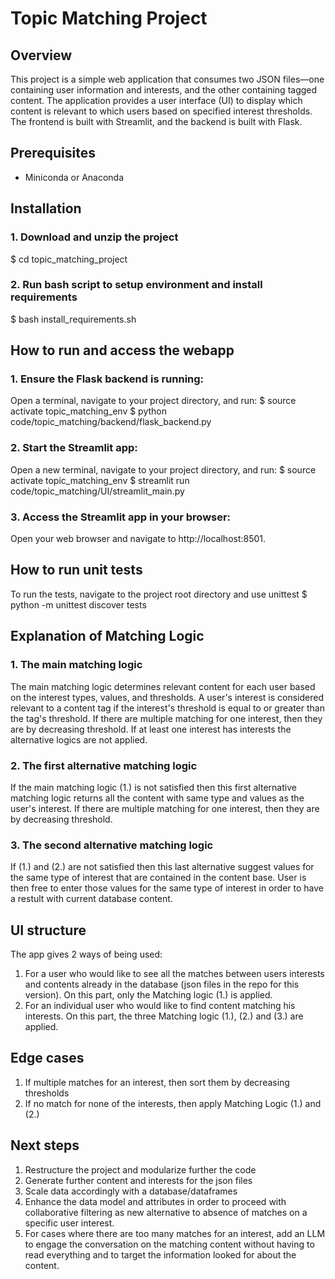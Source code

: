 # Topic Matching Project

## Overview

This project is a simple web application that consumes two JSON files—one containing user information and interests, and the other containing tagged content. The application provides a user interface (UI) to display which content is relevant to which users based on specified interest thresholds. The frontend is built with Streamlit, and the backend is built with Flask.

## Prerequisites

- Miniconda or Anaconda

## Installation

### 1. Download and unzip the project
$ cd topic_matching_project

### 2. Run bash script to setup environment and install requirements
$ bash install_requirements.sh


## How to run and access the webapp

### 1. Ensure the Flask backend is running:
Open a terminal, navigate to your project directory, and run:
$ source activate topic_matching_env
$ python code/topic_matching/backend/flask_backend.py   

### 2. Start the Streamlit app:
Open a new terminal, navigate to your project directory, and run:
$ source activate topic_matching_env
$ streamlit run code/topic_matching/UI/streamlit_main.py

### 3. Access the Streamlit app in your browser:
Open your web browser and navigate to http://localhost:8501.

## How to run unit tests

To run the tests, navigate to the project root directory and use unittest
$ python -m unittest discover tests


## Explanation of Matching Logic

### 1. The main matching logic
The main matching logic determines relevant content for each user based on the interest types, values, and thresholds. A user's interest is considered relevant to a content tag if the interest's threshold is equal to or greater than the tag's threshold.
If there are multiple matching for one interest, then they are by decreasing threshold.
If at least one interest has interests the alternative logics are not applied.

### 2. The first alternative matching logic
If the main matching logic (1.) is not satisfied then this first alternative matching logic returns all the content with same type and values as the user's interest.
If there are multiple matching for one interest, then they are by decreasing threshold.

### 3. The second alternative matching logic
If (1.) and (2.) are not satisfied then this last alternative suggest values for the same type of interest that are contained in the content base. User is then free to enter those values for the same type of interest in order to have a restult with current database content. 

## UI structure
The app gives 2 ways of being used:
1. For a user who would like to see all the matches between users interests and contents already in the database (json files in the repo for this version). On this part, only the Matching logic (1.) is applied.
2. For an individual user who would like to find content matching his interests. On this part, the three Matching logic (1.), (2.) and (3.) are applied.


## Edge cases
1. If multiple matches for an interest, then sort them by decreasing thresholds
2. If no match for none of the interests, then apply Matching Logic (1.) and (2.)


## Next steps
1. Restructure the project and modularize further the code
2. Generate further content and interests for the json files
3. Scale data accordingly with a database/dataframes
4. Enhance the data model and attributes in order to proceed with collaborative filtering as new alternative to absence of matches on a specific user interest.
5. For cases where there are too many matches for an interest, add an LLM to engage the conversation on the matching content without having to read everything and to target the information looked for about the content.
